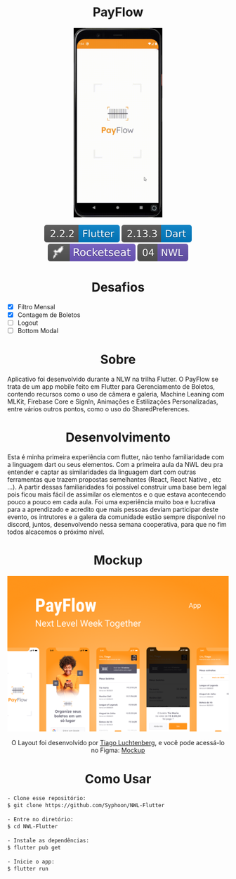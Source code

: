 <h1 align="center"> PayFlow </h1>

<div align="center">

<img alt="Gif da Aplicação" src=".github\app.gif"  height="430">

</div>

<p align="center">
<img alt="flutter version badge" src=".github\flutter.svg">
<img alt="dart version badge" src=".github\dart.svg">
<img alt="rocketseat badge" src=".github\rocket.svg">
<img alt="nwl day_04" src=".github\nwl.svg">
</p>

<h1 align="center">Desafios</h1>

- [x] Filtro Mensal
- [x] Contagem de Boletos
- [ ] Logout
- [ ] Bottom Modal

<h1 align="center"> Sobre </h1>

<p>
	Aplicativo foi desenvolvido durante a NLW na trilha Flutter. O PayFlow se trata de um app mobile feito em Flutter  para Gerenciamento de Boletos, contendo recursos como o uso de câmera e galeria, Machine Leaning com MLKit, Firebase Core e SignIn, Animações e Estilizações Personalizadas, entre vários outros pontos, como o uso do SharedPreferences.
</p>


<h1 align="center"> Desenvolvimento </h1>

Esta é minha primeira experiência com flutter, não tenho familiaridade com a linguagem dart ou seus elementos. Com a primeira aula da NWL deu pra entender e captar as similaridades da linguagem dart com outras ferramentas que trazem propostas semelhantes (React, React Native , etc ...). A partir dessas familiaridades foi possível construir uma base bem legal pois ficou mais fácil de assimilar os elementos e o que estava acontecendo pouco a pouco em cada aula. Foi uma experiência muito boa e lucrativa para a aprendizado e acredito que mais pessoas deviam participar deste evento, os intrutores e a galera da comunidade estão sempre disponível no discord, juntos, desenvolvendo nessa semana cooperativa, para que no fim todos alcacemos o próximo nível.

<h1 align="center"> Mockup </h1>
<p align="center">
      <img alt="PayFlow" title="PayFlow" src=".github/capa.png" />
   </p>

   <p align="center">
      O Layout foi desenvolvido por <a href="https://instagram.com/tiagoluchtenberg">Tiago Luchtenberg</a>, e você pode acessá-lo no Figma: <a href="https://www.figma.com/file/kLK7FYnWKMoN68sQXcSniu/PayFlow">Mockup</a>
</p>


<h1 align="center"> Como Usar </h1>

```
- Clone esse repositório:
$ git clone https://github.com/Syphoon/NWL-Flutter

- Entre no diretório:
$ cd NWL-Flutter

- Instale as dependências:
$ flutter pub get

- Inicie o app:
$ flutter run
```

